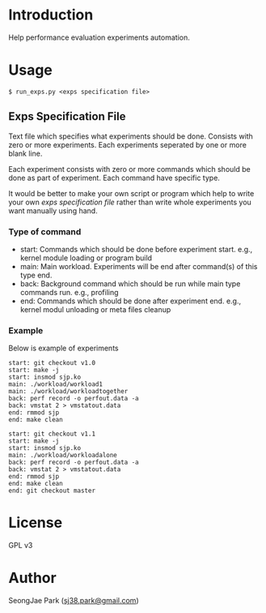 # Introduction
Help performance evaluation experiments automation.

# Usage
`$ run_exps.py <exps specification file>`

## Exps Specification File
Text file which specifies what experiments should be done.
Consists with zero or more experiments. Each experiments seperated by one or
more blank line.

Each experiment consists with zero or more commands which should be done as
part of experiment. Each command have specific type.

It would be better to make your own script or program which help to write your
own *exps specification file* rather than write whole experiments you want
manually using hand.

### Type of command
 * start: Commands which should be done before experiment start.
   e.g., kernel module loading or program build
 * main: Main workload. Experiments will be end after command(s) of this type
   end.
 * back: Background command which should be run while main type commands run.
   e.g., profiling
 * end: Commands which should be done after experiment end.
   e.g., kernel modul unloading or meta files cleanup

### Example
Below is example of experiments
```
start: git checkout v1.0
start: make -j
start: insmod sjp.ko
main: ./workload/workload1
main: ./workload/workloadtogether
back: perf record -o perfout.data -a
back: vmstat 2 > vmstatout.data
end: rmmod sjp
end: make clean

start: git checkout v1.1
start: make -j
start: insmod sjp.ko
main: ./workload/workloadalone
back: perf record -o perfout.data -a
back: vmstat 2 > vmstatout.data
end: rmmod sjp
end: make clean
end: git checkout master
```

# License
GPL v3

# Author
SeongJae Park (sj38.park@gmail.com)
